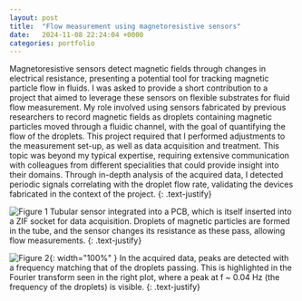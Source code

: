 ```yaml
---
layout: post
title:  "Flow measurement using magnetoresistive sensors"
date:   2024-11-08 22:24:04 +0000
categories: portfolio
---
```


Magnetoresistive sensors detect magnetic fields through changes in electrical resistance, presenting a potential tool for tracking magnetic particle flow in fluids. I was asked to provide a short contribution to a project that aimed to leverage these sensors on flexible substrates for fluid flow measurement. My role involved using sensors fabricated by previous researchers to record magnetic fields as droplets containing magnetic particles moved through a fluidic channel, with the goal of quantifying the flow of the droplets. This project required that I performed adjustments to the measurement set-up, as well as data acquisition and treatment. This topic was beyond my typical expertise, requiring extensive communication with colleagues from different specialities that could provide insight into their domains. Through in-depth analysis of the acquired data, I detected periodic signals correlating with the droplet flow rate, validating the devices fabricated in the context of the project. 
{: .text-justify}

![Figure 1](/JoaoMPSSerra/assets/starchip1.jpg)
Tubular sensor integrated into a PCB, which is itself inserted into a ZIF socket for data acquisition. Droplets of magnetic particles are formed in the tube, and the sensor changes its resistance as these pass, allowing flow measurements.
{: .text-justify}

![Figure 2](/JoaoMPSSerra/assets/starchip2.png){: width="100%" }
In the acquired data, peaks are detected with a frequency matching that of the droplets passing. This is highlighted in the Fourier transform seen in the right plot, where a peak at f ~ 0.04 Hz (the frequency of
the droplets) is visible.
{: .text-justify}
